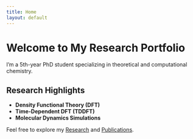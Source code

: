 ```yaml
---
title: Home
layout: default
---
```


# Welcome to My Research Portfolio
I’m a 5th-year PhD student specializing in theoretical and computational chemistry.

## Research Highlights
- **Density Functional Theory (DFT)**
- **Time-Dependent DFT (TDDFT)**
- **Molecular Dynamics Simulations**

Feel free to explore my [Research](research.md) and [Publications](publications.md).
